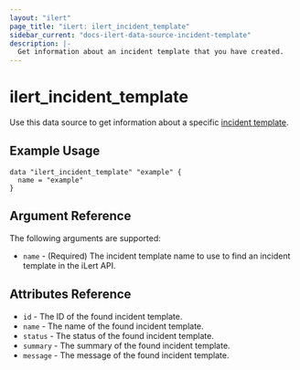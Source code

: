 ```yaml
---
layout: "ilert"
page_title: "iLert: ilert_incident_template"
sidebar_current: "docs-ilert-data-source-incident-template"
description: |-
  Get information about an incident template that you have created.
---
```


# ilert_incident_template

Use this data source to get information about a specific [incident template][1].

## Example Usage

```hcl
data "ilert_incident_template" "example" {
  name = "example"
}
```

## Argument Reference

The following arguments are supported:

- `name` - (Required) The incident template name to use to find an incident template in the iLert API.

## Attributes Reference

- `id` - The ID of the found incident template.
- `name` - The name of the found incident template.
- `status` - The status of the found incident template.
- `summary` - The summary of the found incident template.
- `message` - The message of the found incident template.

[1]: https://api.ilert.com/api-docs/#tag/Incident-Templates
